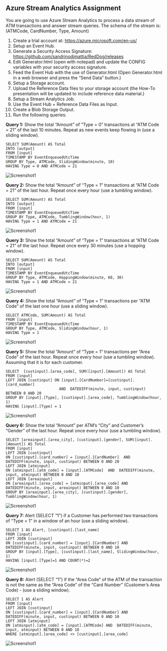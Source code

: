 ## Azure Stream Analytics Assignment 

You are going to use Azure Stream Analytics to process a data stream of ATM transactions and answer stream queries. The schema of the stream is: (ATMCode, CardNumber, Type, Amount)

1.  Create a trial account at: https://azure.microsoft.com/en-us/
2.	Setup an Event Hub.
3.	Generate a Security Access Signature: https://github.com/sandrinodimattia/RedDog/releases
4.	Edit Generator.html (open with notepad) and update the CONFIG variables with your security access signature.
5.	Feed the Event Hub with the use of Generator.html (Open Generator.html in a web browser and press the “Send Data” button.)
6.	Setup a Storage account.
7.	Upload the Reference Data files to your storage account (the How-To presentation will be updated to include reference data material.)
8.	Setup a Stream Analytics Job.
9.	Use the Event Hub + Reference Data Files as Input.
10.	Create a Blob Storage Output.
11.	Run the following queries:

**Query 1:**
Show the total “Amount” of “Type = 0” transactions at “ATM Code = 21” of the last 10 minutes. Repeat as new events keep flowing in (use a sliding window).
```
SELECT SUM(Amount) AS Total
INTO [output]
FROM [input]
TIMESTAMP BY EventEnqueuedUtcTime
GROUP BY Type, ATMCode, SlidingWindow(minute, 10)
HAVING Type = 0 AND ATMCode = 21
```
![Screenshot1](Screenshots/query1.PNG)

**Query 2:**
Show the total “Amount” of “Type = 1” transactions at “ATM Code = 21” of the last hour. Repeat once every hour (use a tumbling window).
```
SELECT SUM(Amount) AS Total
INTO [output]
FROM [input]
TIMESTAMP BY EventEnqueuedUtcTime
GROUP BY Type, ATMCode, TumblingWindow(hour, 1)
HAVING Type = 1 AND ATMCode = 21
```
![Screenshot1](Screenshots/query2.PNG)

**Query 3:**
Show the total “Amount” of “Type = 1” transactions at “ATM Code = 21” of the last hour. Repeat once every 30 minutes (use a hopping window).
```
SELECT SUM(Amount) AS Total
INTO [output]
FROM [input]
TIMESTAMP BY EventEnqueuedUtcTime
GROUP BY Type, ATMCode, HoppingWindow(minute, 60, 30)
HAVING Type = 1 AND ATMCode = 21
```
![Screenshot1](Screenshots/query3.PNG)

**Query 4:**
Show the total “Amount” of “Type = 1” transactions per “ATM Code” of the last one hour (use a sliding window).
```
SELECT ATMCode, SUM(Amount) AS Total
FROM [input]
TIMESTAMP BY EventEnqueuedUtcTime
GROUP BY Type, ATMCode, SlidingWindow(hour, 1)
HAVING Type = 1
```
![Screenshot1](Screenshots/query4.PNG)

**Query 5:**
Show the total “Amount” of “Type = 1” transactions per “Area Code” of the last hour. Repeat once every hour (use a tumbling window). Assuming that it is for each customer. 
```
SELECT  [custinput].[area_code], SUM([input].[Amount]) AS Total
FROM [input]
LEFT JOIN [custinput] ON [input].[CardNumber]=[custinput].[card_number] 
                        AND  DATEDIFF(minute, input, custinput) BETWEEN 0 AND 20
GROUP BY [input].[Type], [custinput].[area_code], TumblingWindow(hour, 1)
HAVING [input].[Type] = 1
```
![Screenshot1](Screenshots/query5.PNG)

**Query 6:**
Show the total “Amount” per ATM’s “City” and Customer’s “Gender” of the last hour. Repeat once every hour (use a tumbling window).
```
SELECT [areainput].[area_city], [custinput].[gender], SUM([input].[Amount]) AS Total
FROM [input]
LEFT JOIN [custinput]
ON [custinput].[card_number] = [input].[CardNumber]  AND  DATEDIFF(minute, input, custinput) BETWEEN 0 AND 20
LEFT JOIN [atminput]
ON [atminput].[atm_code] = [input].[ATMCode]  AND  DATEDIFF(minute, input, atminput) BETWEEN 0 AND 10
LEFT JOIN [areainput]
ON [areainput].[area_code] = [atminput].[area_code] AND  DATEDIFF(minute, input, areainput) BETWEEN 0 AND 10
GROUP BY [areainput].[area_city], [custinput].[gender], TumblingWindow(hour, 1)
```
![Screenshot1](Screenshots/query6.PNG)

**Query 7:**
Alert (SELECT “1”) if a Customer has performed two transactions of “Type = 1” in a window of an hour (use a sliding window).
```
SELECT 1 AS Alert, [custinput].[last_name]
FROM [input]
LEFT JOIN [custinput]
ON [custinput].[card_number] = [input].[CardNumber] AND  DATEDIFF(minute, input, custinput) BETWEEN 0 AND 10
GROUP BY [input].[Type], [custinput].[last_name], SlidingWindow(hour, 1)
HAVING [input].[Type]=1 AND COUNT(*)=2 
```
![Screenshot1](Screenshots/query7.PNG)

**Query 8:**
Alert (SELECT “1”) if the “Area Code” of the ATM of the transaction is not the same as the “Area Code” of the “Card Number” (Customer’s Area Code) - (use a sliding window).
```
SELECT 1 AS Alert
FROM [input]
LEFT JOIN [custinput]
ON [custinput].[card_number] = [input].[CardNumber] AND  DATEDIFF(minute, input, custinput) BETWEEN 0 AND 10
LEFT JOIN [atminput]
ON [atminput].[atm_code] = [input].[ATMCode] AND  DATEDIFF(minute, input, atminput) BETWEEN 0 AND 10
WHERE [atminput].[area_code] <> [custinput].[area_code]
```
![Screenshot1](Screenshots/query8.PNG)
